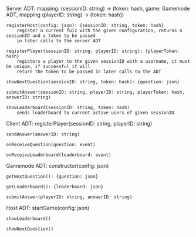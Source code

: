 Server ADT:
    mapping: (sessionID: string) -> (token: hash, game: Gamemode ADT, mapping (playerID: string) -> (token: hash))

    registerHost(config: json): {sessionID: string, token: hash}
        register a current fuiz with the given configuration, returns a sessionID and a token to be passed
        in later calls to the server ADT
    
    registerPlayer(sessionID: string, playerID: string): {playerToken: hash}
        registers a player to the given sessionID with a username, it must be unique, if successful it will
        return the token to be passed in later calls to the ADT

    showNextQuestion(sessionID: string, token: hash): {question: json}

    submitAnswer(sessionID: string, playerID: string, playerToken: hash, answerID: string)

    showLeaderboard(sessionID: string, token: hash)
        sends leaderboard to current active users of given sessionID


Client ADT:
    registerPlayer(sessionID: string, playerID: string)

    sendAnswer(answerID: string)

    onReceiveQuestion(question: event)

    onReceiveLeaderboard(leaderboard: event)


Gamemode ADT:
    constructor(config: json)

    getNextQuestion(): {question: json}

    getLeaderboard(): {leaderboard: json}

    submitAnswer(playerID: string, answerID: string)


Host ADT:
    startGame(config: json)

    showLeaderboard()

    showNextQuestion()